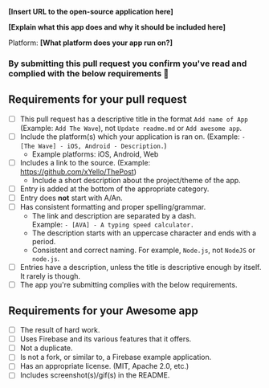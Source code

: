 
<!-- Congrats on creating an Awesome Firebase App! 🎉 -->


<!-- If you want to create a new category, please create a separate PR. -->
<!-- Please fill in the below placeholders -->

**[Insert URL to the open-source application here]**

**[Explain what this app does and why it should be included here]**

Platform: **[What platform does your app run on?]**

### By submitting this pull request you confirm you've read and complied with the below requirements 🖖

## Requirements for your pull request

<!-- Please click or mark (Example: [x]) the tasks as you complete them! -->
- [ ] This pull request has a descriptive title in the format `Add name of App` (Example: `Add The Wave`), not `Update readme.md` or `Add awesome app`.
- [ ] Include the platform(s) which your application is ran on. (Example: `- [The Wave] - iOS, Android - Description.`)
  	- Example platforms: iOS, Android, Web
- [ ] Includes a link to the source. (Example: https://github.com/xYello/ThePost)
	- Include a short description about the project/theme of the app.
- [ ] Entry is added at the bottom of the appropriate category.
- [ ] Entry does **not** start with A/An.
- [ ] Has consistent formatting and proper spelling/grammar.
	- The link and description are separated by a dash. <br>Example: `- [AVA] - A typing speed calculator.`
	- The description starts with an uppercase character and ends with a period.
	- Consistent and correct naming. For example, `Node.js`, not `NodeJS` or `node.js`.
- [ ] Entries have a description, unless the title is descriptive enough by itself. It rarely is though.
- [ ] The app you're submitting complies with the below requirements.

## Requirements for your Awesome app

- [ ] The result of hard work.
- [ ] Uses Firebase and its various features that it offers.
- [ ] Not a duplicate.
- [ ] Is not a fork, or similar to, a Firebase example application.
- [ ] Has an appropriate license. (MIT, Apache 2.0, etc.)
- [ ] Includes screenshot(s)/gif(s) in the README.
